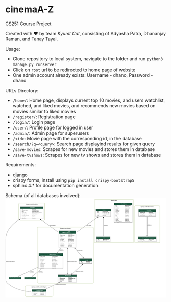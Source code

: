 # cinemaA-Z
CS251 Course Project

Created with :heart: by team *Kyumt Cat*, consisting of Adyasha Patra, Dhananjay Raman, and Tanay Tayal.

Usage:
- Clone repository to local system, navigate to the folder and run `python3 manage.py runserver`
- Click on `root` url to be redirected to home page of website
- One admin account already exists: Username - dhano, Password - dhano

URLs Directory:
- `/home/`: Home page, displays current top 10 movies, and users watchlist, watched, and liked movies, and recommends new movies based on movies similar to liked movies
- `/register/`: Registration page
- `/login/`: Login page
- `/user/`: Profile page for logged in user
- `/admin/`: Admin page for superusers
- `/<id>`: Movie page with the corresponding id, in the database
- `/search/?q=<query>`: Search page displayind results for given query
- `/save-movies`: Scrapes for new movies and stores them in database
- `/save-tvshows`: Scrapes for new tv shows and stores them in database

Requirements:
- django
- crispy forms, install using `pip install crispy-bootstrap5`
- sphinx 4.* for documentation generation

Schema (of all databases involved):
![Schema of Database](schema_visualized.png "Schema, visualized")
